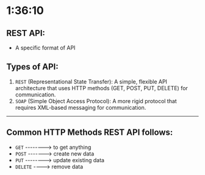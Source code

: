 # 1:36:10


## REST API:
- A specific format of API


## Types of API:
1. `REST` (Representational State Transfer): A simple, flexible API architecture that uses HTTP methods (GET, POST, PUT, DELETE) for communication.
2. `SOAP` (Simple Object Access Protocol): A  more rigid protocol that requires XML-based messaging for communication.


---

## Common HTTP Methods REST API follows:
- `GET` --------> to get anything
- `POST` -------> create new data
- `PUT` --------> update existing data
- `DELETE` ----> remove data
